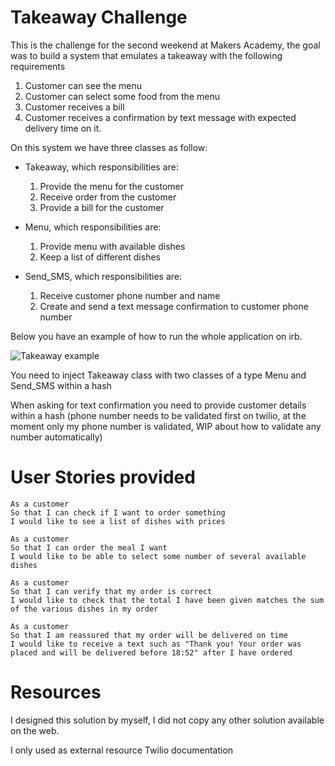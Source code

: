 Takeaway Challenge
==================

This is the challenge for the second weekend at Makers Academy, the goal was to build a system that emulates a takeaway with the following requirements

1. Customer can see the menu
2. Customer can select some food from the menu
3. Customer receives a bill
4. Customer receives a confirmation by text message with expected delivery time on it.

On this system we have three classes as follow:

* Takeaway, which responsibilities are:
    1. Provide the menu for the customer
    2. Receive order from the customer
    3. Provide a bill for the customer

* Menu, which responsibilities are:
    1. Provide menu with available dishes
    2. Keep a list of different dishes

* Send_SMS, which responsibilities are:
    1. Receive customer phone number and name
    2. Create and send a text message confirmation to customer phone number


Below you have an example of how to run the whole application on irb.


![Takeaway example](/Users/willibaur/Dropbox/Course/WK-02/IRB_Example.png)

You need to inject Takeaway class with two classes of a type Menu and Send_SMS within a hash

When asking for text confirmation you need to provide customer details within a hash (phone number needs to be validated first on twilio, at the moment only my phone number is validated, WIP about how to validate any number automatically)

User Stories provided
=====================

```
As a customer
So that I can check if I want to order something
I would like to see a list of dishes with prices

As a customer
So that I can order the meal I want
I would like to be able to select some number of several available dishes

As a customer
So that I can verify that my order is correct
I would like to check that the total I have been given matches the sum of the various dishes in my order

As a customer
So that I am reassured that my order will be delivered on time
I would like to receive a text such as "Thank you! Your order was placed and will be delivered before 18:52" after I have ordered
```

Resources
=========

I designed this solution by myself, I did not copy any other solution available on the web.

I only used as external resource Twilio documentation
